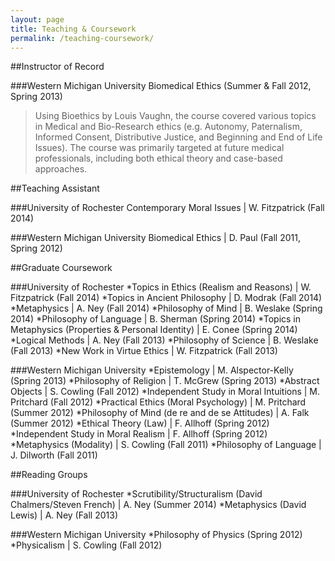 ```yaml
---
layout: page
title: Teaching & Coursework
permalink: /teaching-coursework/
---
```


##Instructor of Record

###Western Michigan University
Biomedical Ethics (Summer & Fall 2012, Spring 2013)

>Using Bioethics by Louis Vaughn, the course covered various topics in Medical and Bio-Research ethics (e.g. Autonomy, Paternalism, Informed Consent, Distributive Justice, and Beginning and End of Life Issues). The course was primarily targeted at future medical professionals, including both ethical theory and case-based approaches.

##Teaching Assistant

###University of Rochester
Contemporary Moral Issues | W. Fitzpatrick (Fall 2014)

###Western Michigan University
Biomedical Ethics | D. Paul (Fall 2011, Spring 2012)

##Graduate Coursework

###University of Rochester
*Topics in Ethics (Realism and Reasons) | W. Fitzpatrick (Fall 2014)
*Topics in Ancient Philosophy | D. Modrak (Fall 2014)
*Metaphysics | A. Ney (Fall 2014)
*Philosophy of Mind | B. Weslake (Spring 2014)
*Philosophy of Language | B. Sherman (Spring 2014)
*Topics in Metaphysics (Properties & Personal Identity) | E. Conee (Spring 2014)
*Logical Methods | A. Ney (Fall 2013)
*Philosophy of Science | B. Weslake (Fall 2013)
*New Work in Virtue Ethics | W. Fitzpatrick (Fall 2013)

###Western Michigan University
*Epistemology | M. Alspector-Kelly (Spring 2013)
*Philosophy of Religion | T. McGrew (Spring 2013)
*Abstract Objects | S. Cowling (Fall 2012)
*Independent Study in Moral Intuitions | M. Pritchard (Fall 2012)
*Practical Ethics (Moral Psychology) | M. Pritchard (Summer 2012)
*Philosophy of Mind (de re and de se Attitudes) | A. Falk (Summer 2012)
*Ethical Theory (Law) | F. Allhoff (Spring 2012)
*Independent Study in Moral Realism | F. Allhoff (Spring 2012)
*Metaphysics (Modality) | S. Cowling (Fall 2011)
*Philosophy of Language | J. Dilworth (Fall 2011)

##Reading Groups

###University of Rochester
*Scrutibility/Structuralism (David Chalmers/Steven French) | A. Ney (Summer 2014)
*Metaphysics (David Lewis) | A. Ney (Fall 2013)

###Western Michigan University
*Philosophy of Physics (Spring 2012)
*Physicalism | S. Cowling (Fall 2012)